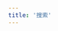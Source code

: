 ```yaml
---
title: '搜索'
---
```

<script setup lang="ts">
  import TheAgreement from "@/views/search/TheAgreement.vue"
</script>

<TheAgreement />
